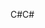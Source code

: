 <span data-ttu-id="4bd4e-101">C#</span><span class="sxs-lookup"><span data-stu-id="4bd4e-101">C#</span></span>